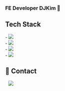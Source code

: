 ### FE Developer DJKim 👋

## Tech Stack

<div>
- <img src="https://img.shields.io/badge/React-61DAFB?style=flat&logo=React&logoColor=white"/><br/> 
- <img src="https://img.shields.io/badge/JavaScript-F7DF1E?style=flat&logo=JavaScript&logoColor=white" /><br/>  
- <img src="https://img.shields.io/badge/HTML5-E34F26?style=flat&logo=HTML5&logoColor=white" /><br/>  
- <img src="https://img.shields.io/badge/CSS3-1572B6?style=flat&logo=CSS3&logoColor=white" /><br/> 
</div>

## 💬 Contact
<a href="https://instagram.com/98__dj">
    <img 
        src="http://img.shields.io/badge/-Instagram-black?style=flat&logo=Instagram&link=https://instagram.com/98__dj/"
        style="height : auto; margin-left : 10px; margin-right : 10px;"/>
</a>

 

